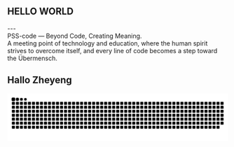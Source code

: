 ## HELLO WORLD
<p align="left">---<br>PSS-code — Beyond Code, Creating Meaning.<br>A meeting point of technology and education, where the human spirit strives to overcome itself, and every line of code becomes a step toward the Übermensch.</p>

## Hallo Zheyeng
<img src="https://raw.githubusercontent.com/PSS-code/PSS-code/main/output/snake.svg" alt="Snake animation" />

